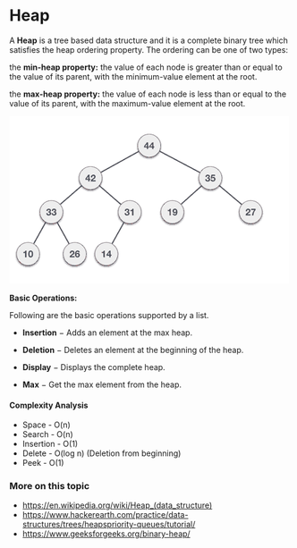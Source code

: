 # Heap

A **Heap** is a tree based data structure and it is a complete binary tree which satisfies the heap ordering property. The ordering can be one of two types:

the **min-heap property:** the value of each node is greater than or equal to the value of its parent, with the minimum-value element at the root.

the **max-heap property:** the value of each node is less than or equal to the value of its parent, with the maximum-value element at the root.

![heap](max_heap_deletion_animation.gif)

**Basic Operations:**

Following are the basic operations supported by a list.

* **Insertion** − Adds an element at the max heap.

* **Deletion** − Deletes an element at the beginning of the heap.

* **Display** − Displays the complete heap.

* **Max** − Get the max element from the heap.


#### Complexity Analysis
- Space - O(n)
- Search - O(n)
- Insertion - O(1)
- Delete - O(log n) (Deletion from beginning)
- Peek - O(1)
### More on this topic
- https://en.wikipedia.org/wiki/Heap_(data_structure)
- https://www.hackerearth.com/practice/data-structures/trees/heapspriority-queues/tutorial/
- https://www.geeksforgeeks.org/binary-heap/
